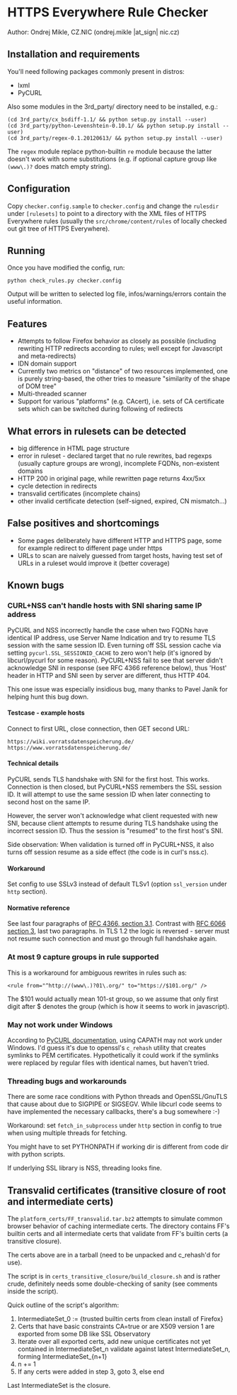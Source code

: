 # HTTPS Everywhere Rule Checker

Author: Ondrej Mikle, CZ.NIC (ondrej.mikle |at_sign| nic.cz)

## Installation and requirements

You'll need following packages commonly present in distros:

* lxml
* PyCURL

Also some modules in the 3rd_party/ directory need to be installed, e.g.:

    (cd 3rd_party/cx_bsdiff-1.1/ && python setup.py install --user)
    (cd 3rd_party/python-Levenshtein-0.10.1/ && python setup.py install --user)
    (cd 3rd_party/regex-0.1.20120613/ && python setup.py install --user)

The `regex` module replace python-builtin `re` module because the latter
doesn't work with some substitutions (e.g. if optional capture group like
`(www\.)?` does match empty string).

## Configuration

Copy `checker.config.sample` to `checker.config` and change the `rulesdir`
under `[rulesets]` to point to a directory with the XML files of HTTPS
Everywhere rules (usually the `src/chrome/content/rules` of locally checked out
git tree of HTTPS Everywhere).

## Running

Once you have modified the config, run:

    python check_rules.py checker.config

Output will be written to selected log file, infos/warnings/errors contain the
useful information.

## Features

 * Attempts to follow Firefox behavior as closely as possible (including
   rewriting HTTP redirects according to rules; well except for Javascript and
   meta-redirects)
 * IDN domain support
 * Currently two metrics on "distance" of two resources implemented, one is
   purely string-based, the other tries to measure "similarity of the shape
   of DOM tree"
 * Multi-threaded scanner
 * Support for various "platforms" (e.g. CAcert), i.e. sets of CA certificate
   sets which can be switched during following of redirects

## What errors in rulesets can be detected

 * big difference in HTML page structure
 * error in ruleset - declared target that no rule rewrites, bad regexps
   (usually capture groups are wrong), incomplete FQDNs, non-existent domains
 * HTTP 200 in original page, while rewritten page returns 4xx/5xx
 * cycle detection in redirects
 * transvalid certificates (incomplete chains)
 * other invalid certificate detection (self-signed, expired, CN mismatch...)
 
## False positives and shortcomings

 * Some pages deliberately have different HTTP and HTTPS page, some for example
   redirect to different page under https
 * URLs to scan are naively guessed from target hosts, having test set of URLs
   in a ruleset would improve it (better coverage)

## Known bugs

### CURL+NSS can't handle hosts with SNI sharing same IP address

PyCURL and NSS incorrectly handle the case when two FQDNs have identical IP
address, use Server Name Indication and try to resume TLS session with the
same session ID. Even turning off SSL session cache via setting
`pycurl.SSL_SESSIONID_CACHE` to zero won't help (it's ignored by libcurl/pycurl
for some reason). PyCURL+NSS fail to see that server didn't acknowledge SNI in
response (see RFC 4366 reference below), thus 'Host' header in HTTP and SNI seen
by server are different, thus HTTP 404. 

This one issue was especially insidious bug, many thanks to Pavel Janík for
helping hunt this bug down.

#### Testcase - example hosts

Connect to first URL, close connection, then GET second URL:

`https://wiki.vorratsdatenspeicherung.de/`  
`https://www.vorratsdatenspeicherung.de/`

#### Technical details

PyCURL sends TLS handshake with SNI for the first host. This works. Connection
is then closed, but PyCURL+NSS remembers the SSL session ID. It will attempt to
use the same session ID when later connecting to second host on the same IP.

However, the server won't acknowledge what client requested with new SNI,
because client attempts to resume during TLS handshake using the incorrect
session ID. Thus the session is "resumed" to the first host's SNI.

Side observation: When validation is turned off in PyCURL+NSS, it also turns off
session resume as a side effect (the code is in curl's nss.c).

#### Workaround

Set config to use SSLv3 instead of default TLSv1 (option `ssl_version` under
`http` section).

#### Normative reference

See last four paragraphs of [RFC 4366, section
3.1](https://tools.ietf.org/html/rfc4366#section-3.1). Contrast with [RFC 6066
section 3](https://tools.ietf.org/html/rfc6066#section-3), last two paragraphs.
In TLS 1.2 the logic is reversed - server must not resume such connection and
must go through full handshake again.

### At most 9 capture groups in rule supported

This is a workaround for ambiguous rewrites in rules such as:

    <rule from="^http://(www\.)?01\.org/" to="https://$101.org/" />

The $101 would actually mean 101-st group, so we assume that only first digit
after $ denotes the group (which is how it seems to work in javascript).

### May not work under Windows

According to [PyCURL documentation](http://curl.haxx.se/libcurl/c/curl_easy_setopt.html#CURLOPTCAPATH),
using CAPATH may not work under Windows. I'd guess it's due to openssl's
`c_rehash` utility that creates symlinks to PEM certificates. Hypothetically
it could work if the symlinks were replaced by regular files with identical
names, but haven't tried.

### Threading bugs and workarounds

There are some race conditions with Python threads and OpenSSL/GnuTLS that cause
about due to SIGPIPE or SIGSEGV. While libcurl code seems to have implemented
the necessary callbacks, there's a bug somewhere :-)

Workaround: set `fetch_in_subprocess` under `http` section in config to true
when using multiple threads for fetching.

You might have to set PYTHONPATH if working dir is different from code dir with
python scripts.

If underlying SSL library is NSS, threading looks fine.

## Transvalid certificates (transitive closure of root and intermediate certs)

The `platform_certs/FF_transvalid.tar.bz2` attempts to simulate common browser
behavior of caching intermediate certs. The directory contains FF's builtin
certs and all intermediate certs that validate from FF's builtin certs (a
transitive closure).

The certs above are in a tarball (need to be unpacked and c_rehash'd for use).

The script is in `certs_transitive_closure/build_closure.sh` and is rather
crude, definitely needs some double-checking of sanity (see comments inside the
script).

Quick outline of the script's algorithm:

1. IntermediateSet\_0 := {trusted builtin certs from clean install of Firefox}
2. Certs that have basic constraints CA=true or are X509 version 1 are exported
   from some DB like SSL Observatory
3. Iterate over all exported certs, add new unique certificates not yet
   contained in IntermediateSet\_n validate against latest IntermediateSet\_n,
   forming IntermediateSet\_{n+1}
4. n += 1
5. If any certs were added in step 3, goto 3, else end

Last IntermediateSet is the closure. 


